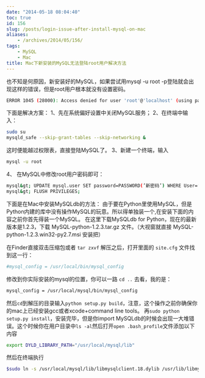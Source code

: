 ```yaml
---
date: "2014-05-18 08:04:40"
toc: true
id: 156
slug: /posts/login-issue-after-install-mysql-on-mac
aliases:
    - /archives/2014/05/156/
tags:
    - MySQL
    - Mac
title: Mac下新安装的MySQL无法登陆root用户解决方法
---
```


也不知是何原因，新安装好的MySQL，如果尝试用mysql -u root -p登陆就会出现这样的错误，但是root用户根本就没有设置密码。

``` bash
ERROR 1045 (28000): Access denied for user 'root'@'localhost' (using password: NO)
```

下面是解决方案：
1、先在系统偏好设置中关闭MySQL服务；
2、在终端中输入：

<!-- more -->

``` bash
sudo su
mysqld_safe --skip-grant-tables --skip-networking &
```

这时便能越过权限表，直接登陆MySQL了。
3、新建一个终端，输入

``` bash
mysql -u root
```

4、 在MySQL中修改root用户密码即可：

``` bash
mysql&gt; UPDATE mysql.user SET password=PASSWORD(’新密码’) WHERE User=’root’;
mysql&gt; FLUSH PRIVILEGES;
```



下面是在Mac中安装MySQLdb的方法：
由于要在Python里使用MySQL，但是Python内建的库中没有操作MySQL的玩意。所以得单独装一个,在安装下面的内容之前你首先得装一个MySQL。
在这里下载MySQLdb for Python，现在的最新版本是1.2.3，下载 MySQL-python-1.2.3.tar.gz 文件。（大视窗就直接 MySQL-python-1.2.3.win32-py2.7.msi 安装把）

在Finder直接双击压缩包或者 `tar zxvf` 解压之后，打开里面的 `site.cfg`  文件找到这一行：

``` bash
#mysql_config = /usr/local/bin/mysql_config
```

修改到你实际安装的mysql的位置，你可以一路 `cd ..` 去看，我的是：

``` bash
mysql_config = /usr/local/mysql/bin/mysql_config
```

然后`cd`到解压的目录输入`python setup.py build`，注意，这个操作之前你确保你的mac上已经安装gcc或者xcode+command line tools。
再`sudo python setup.py install`，安装完毕，但是你import MySQLdb的时候会出现一大堆错误。这个时候你在用户目录中`ls -al`然后打开`open .bash_profile`文件添加以下内容

``` bash
export DYLD_LIBRARY_PATH="/usr/local/mysql/lib"
```

然后在终端执行

``` bash
$sudo ln -s /usr/local/mysql/lib/libmysqlclient.18.dylib /usr/lib/libmysqlclient.18.dylib
```